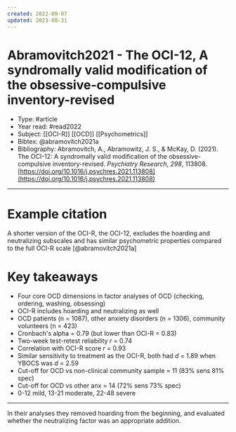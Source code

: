 ```yaml
---
created: 2022-09-07
updated: 2023-08-31
---
```

# Abramovitch2021 - The OCI-12, A syndromally valid modification of the obsessive-compulsive inventory-revised

* Type: #article
* Year read: #read2022
* Subject: [[OCI-R]] [[OCD]] [[Psychometrics]]
* Bibtex: @abramovitch2021a
* Bibliography: Abramovitch, A., Abramowitz, J. S., & McKay, D. (2021). The OCI-12: A syndromally valid modification of the obsessive-compulsive inventory-revised. _Psychiatry Research_, _298_, 113808. [https://doi.org/10.1016/j.psychres.2021.113808](https://doi.org/10.1016/j.psychres.2021.113808)
---
# Example citation

A shorter version of the OCI-R, the OCI-12, excludes the hoarding and neutralizing subscales and has similar psychometric properties compared to the full OCI-R scale [@abramovitch2021a] 

# Key takeaways
* Four core OCD dimensions in factor analyses of OCD (checking, ordering, washing, obsessing)
* OCI-R includes hoarding and neutralizing as well
* OCD patients (n = 1087), other anxiety disorders (n = 1306), community volunteers (n = 423)
* Cronbach's alpha = 0.79 (but lower than OCI-R = 0.83)
* Two-week test-retest reliability *r* = 0.74
* Correlation with OCI-R score *r* = 0.93
* Similar sensitivity to treatment as the OCI-R, both had *d* = 1.89 when YBOCS was *d* = 2.59
* Cut-off for OCD vs non-clinical community sample = 11 (83% sens 81% spec)
* Cut-off for OCD vs other anx = 14 (72% sens 73% spec)
* 0-12 mild, 13-21 moderate, 22-48 severe

---

In their analyses they removed hoarding from the beginning, and evaluated whether the neutralizing factor was an appropriate addition.